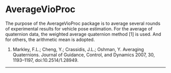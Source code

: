# AverageVioProc

The purpose of the AverageVioProc package is to average several rounds of experimental results for vehicle pose estimation. For the average of quaternion data, the weighted average quaternion method [1] is used. And for others, the arithmetic mean is adopted.

1. Markley, F.L.; Cheng, Y.; Crassidis, J.L.; Oshman, Y. Averaging Quaternions. Journal of Guidance, Control, and Dynamics 2007, 30, 1193–1197, doi:10.2514/1.28949.

------

